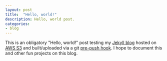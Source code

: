 ```yaml
---
layout: post
title:  "Hello, world!"
description: Hello, world post.
categories:
- blog
---
```


This is an obligatory "Hello, world!" post testing my [Jekyll blog][jekyll] hosted on [AWS S3][aws] 
and built/uploaded via a git [pre-push hook][hook]. I hope to document this and other fun projects 
on this blog.

[jekyll]: http://jekyllrb.com
[aws]: http://docs.aws.amazon.com/AmazonS3/latest/dev/WebsiteHosting.html
[hook]: http://git-scm.com/book/en/v2/Customizing-Git-Git-Hooks
